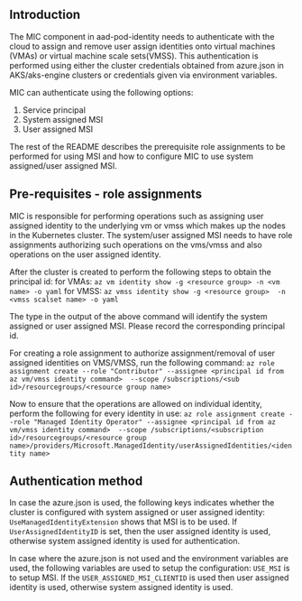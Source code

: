 ## Introduction

The MIC component in aad-pod-identity needs to authenticate with the cloud to assign and remove user assign identities onto
virtual machines (VMAs) or virtual machine scale sets(VMSS). This authentication is performed using either the cluster credentials
obtained from azure.json in AKS/aks-engine clusters or credentials given via environment variables.

MIC can authenticate using the following options:
1. Service principal
2. System assigned MSI
3. User assigned MSI

The rest of the README describes the prerequisite role assignments to be performed for using MSI and how to configure MIC to use system assigned/user assigned MSI.

## Pre-requisites - role assignments
MIC is responsible for performing operations such as assigning user assigned identity to the underlying vm or vmss which makes up the
nodes in the Kubernetes cluster. The system/user assigned MSI needs to have role assignments authorizing such operations on the vms/vmss
and also operations on the user assigned identity.

After the cluster is created to perform the following steps to obtain the principal id:
for VMAs:
```az vm identity show -g <resource group> -n <vm name> -o yaml```
for VMSS:
```az vmss identity show -g <resource group>  -n <vmss scalset name> -o yaml```

The type in the output of the above command will identify the system assigned or user assigned MSI. Please record the corresponding
principal id.

For creating a role assignment to authorize assignment/removal of user assigned identities on VMS/VMSS, run the following command:
```az role assignment create --role "Contributor" --assignee <principal id from az vm/vmss identity command>  --scope /subscriptions/<sub id>/resourcegroups/<resource group name>```

Now to ensure that the operations are allowed on individual identity, perform the following for every identity in use:
```az role assignment create --role "Managed Identity Operator" --assignee <principal id from az vm/vmss identity command>  --scope /subscriptions/<subscription id>/resourcegroups/<resource group name>/providers/Microsoft.ManagedIdentity/userAssignedIdentities/<identity name>```


## Authentication method
In case the azure.json is used, the following keys indicates whether the cluster is configured with system assigned or user assigned identity:
```UseManagedIdentityExtension``` shows that MSI is to be used. If ```UserAssignedIdentityID``` is set, then the user assigned identity is used, otherwise
system assigned identity is used for authentication.

In case where the azure.json is not used and the environment variables are used, the following variables are used to setup the configuration:
```USE_MSI``` is to setup MSI. If the ```USER_ASSIGNED_MSI_CLIENTID``` is used then user assigned identity is used, otherwise system assigned identity is used.